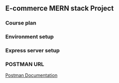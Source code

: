 ## E-commerce MERN stack Project

### Course plan

### Environment setup

### Express server setup

### POSTMAN URL

[Postman Documentation](https://documenter.getpostman.com/view/22735243/2sA3JQ5f6C)

